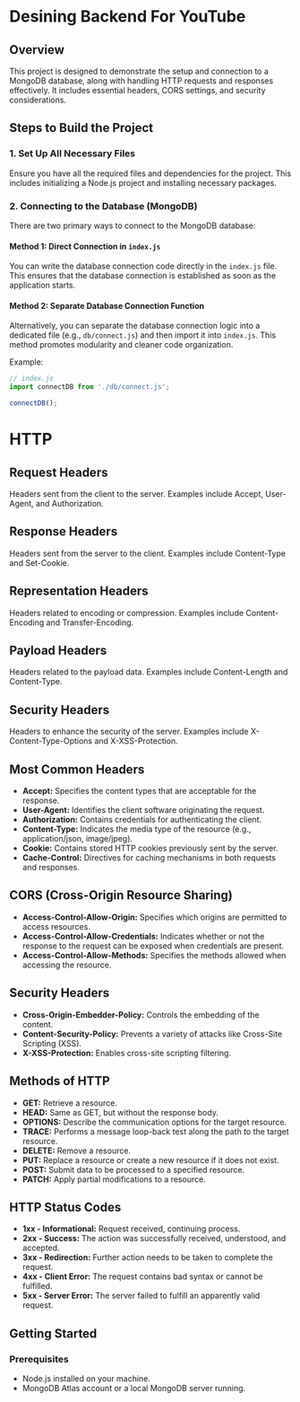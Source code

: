 # Desining Backend For YouTube 

## Overview
This project is designed to demonstrate the setup and connection to a MongoDB database, along with handling HTTP requests and responses effectively. It includes essential headers, CORS settings, and security considerations.

## Steps to Build the Project

### 1. Set Up All Necessary Files
Ensure you have all the required files and dependencies for the project. This includes initializing a Node.js project and installing necessary packages.

### 2. Connecting to the Database (MongoDB)
There are two primary ways to connect to the MongoDB database:

#### Method 1: Direct Connection in `index.js`
You can write the database connection code directly in the `index.js` file. This ensures that the database connection is established as soon as the application starts.

#### Method 2: Separate Database Connection Function
Alternatively, you can separate the database connection logic into a dedicated file (e.g., `db/connect.js`) and then import it into `index.js`. This method promotes modularity and cleaner code organization.

Example:
```javascript
// index.js
import connectDB from './db/connect.js';

connectDB();
```
# HTTP

## Request Headers
Headers sent from the client to the server. Examples include Accept, User-Agent, and Authorization.

## Response Headers
Headers sent from the server to the client. Examples include Content-Type and Set-Cookie.

## Representation Headers
Headers related to encoding or compression. Examples include Content-Encoding and Transfer-Encoding.

## Payload Headers
Headers related to the payload data. Examples include Content-Length and Content-Type.

## Security Headers
Headers to enhance the security of the server. Examples include X-Content-Type-Options and X-XSS-Protection.

## Most Common Headers
- **Accept:** Specifies the content types that are acceptable for the response.
- **User-Agent:** Identifies the client software originating the request.
- **Authorization:** Contains credentials for authenticating the client.
- **Content-Type:** Indicates the media type of the resource (e.g., application/json, image/jpeg).
- **Cookie:** Contains stored HTTP cookies previously sent by the server.
- **Cache-Control:** Directives for caching mechanisms in both requests and responses.

## CORS (Cross-Origin Resource Sharing)
- **Access-Control-Allow-Origin:** Specifies which origins are permitted to access resources.
- **Access-Control-Allow-Credentials:** Indicates whether or not the response to the request can be exposed when credentials are present.
- **Access-Control-Allow-Methods:** Specifies the methods allowed when accessing the resource.

## Security Headers
- **Cross-Origin-Embedder-Policy:** Controls the embedding of the content.
- **Content-Security-Policy:** Prevents a variety of attacks like Cross-Site Scripting (XSS).
- **X-XSS-Protection:** Enables cross-site scripting filtering.

## Methods of HTTP
- **GET:** Retrieve a resource.
- **HEAD:** Same as GET, but without the response body.
- **OPTIONS:** Describe the communication options for the target resource.
- **TRACE:** Performs a message loop-back test along the path to the target resource.
- **DELETE:** Remove a resource.
- **PUT:** Replace a resource or create a new resource if it does not exist.
- **POST:** Submit data to be processed to a specified resource.
- **PATCH:** Apply partial modifications to a resource.

## HTTP Status Codes
- **1xx - Informational:** Request received, continuing process.
- **2xx - Success:** The action was successfully received, understood, and accepted.
- **3xx - Redirection:** Further action needs to be taken to complete the request.
- **4xx - Client Error:** The request contains bad syntax or cannot be fulfilled.
- **5xx - Server Error:** The server failed to fulfill an apparently valid request.

## Getting Started
### Prerequisites
- Node.js installed on your machine.
- MongoDB Atlas account or a local MongoDB server running.
